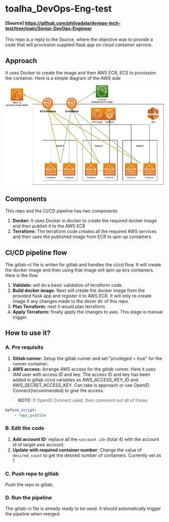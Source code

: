 # toalha_DevOps-Eng-test
#### [Source] https://github.com/philvadala/devops-tech-test/tree/main/Senior-DevOps-Engineer

This repo is a reply to the Source, where the objective was to provide a code that will provission supplied flask app on cloud container service.

## Approach
It uses Docker to create the image and then AWS ECR, ECS to provission the container. Here is a simple diagram of the AWS side

![alt text](https://github.com/Tosrif/toalha_DevOps-Eng-test/blob/main/diagram.png?raw=true)


## Components
This repo and the CI/CD pipeline has two components
1. **Docker:** It uses Docker in docker to create the required docker image and then publish it to the AWS ECR
2. **Terraform:** The terraform code creates all the required AWS services and then uses the published image from ECR to spin up containers

## CI/CD pipeline flow
The gitlab-ci file is writen for gitlab and handles the ci/cd flow. It will create the docker image and then using that image will spin up ecs containers. Here is the flow
1. **Validate:** will do a basic validation of terraform code.
2. **Build docker image:** Next will create the docker image from the provided flask app and register it to AWS ECR. It will only re-create image if any changes made to the docer dir of this repo.
3. **Plan Terraform:** next it would plan terraform.
4. **Apply Terraform:** finally apply the changes to aws. This stage is manual trigger.

## How to use it?

### A. Pre requisits
1. **Gitlab runner:** Setup the gitlab runner and set "privileged = true" for the runner container.
2. **AWS access:** Arrange AWS access for the gitlab runner. Here it uses IAM user with access ID and key. The access ID and key has been added in gitlab ci/cd variables as AWS_ACCESS_KEY_ID and AWS_SECRET_ACCESS_KEY. Can take is approach or use OpenID Connect(recommended) to give the access.
> **_NOTE:_**  If OpenID Connect used, then comment out all of these:
```yml
before_script:
    - *aws_profile
```
### B. Edit the code
1. **Add account ID:** replace all the ```<account id>``` (total 4) with the account id of target aws account.
2. **Update with required container number:** Change the value of ```desired_count``` to get the desired number of containers. Currently set as 1

### C. Push repo to gitlab
Push the repo to gitlab.

### D. Run the pipeline
The gitlab-ci file is already ready to be used. It should automatically trigger the pipeline when merged.
